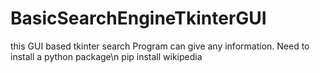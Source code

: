 # BasicSearchEngineTkinterGUI
this GUI based tkinter search Program can give any information.
Need to install a python package\n
pip install wikipedia
